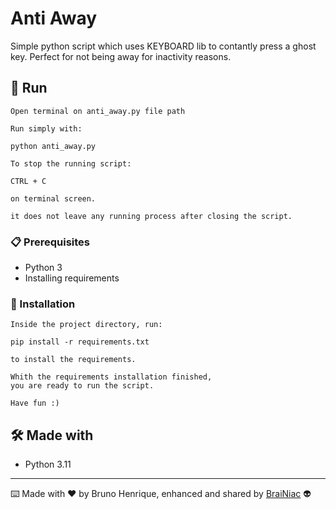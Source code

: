 # Anti Away

Simple python script which uses KEYBOARD lib to contantly press a ghost key.
Perfect for not being away for inactivity reasons.

## 🚀 Run

```
Open terminal on anti_away.py file path

Run simply with:

python anti_away.py
```

```
To stop the running script:

CTRL + C

on terminal screen.

it does not leave any running process after closing the script.
```

### 📋 Prerequisites

- Python 3
- Installing requirements


### 🔧 Installation
```
Inside the project directory, run:

pip install -r requirements.txt

to install the requirements.
```
```
Whith the requirements installation finished, 
you are ready to run the script.

Have fun :)
```


## 🛠️ Made with

- Python 3.11

---

⌨️ Made with ❤️ by Bruno Henrique, enhanced and shared by [BraiNiac](https://github.com/babyboydaprince) 👽
